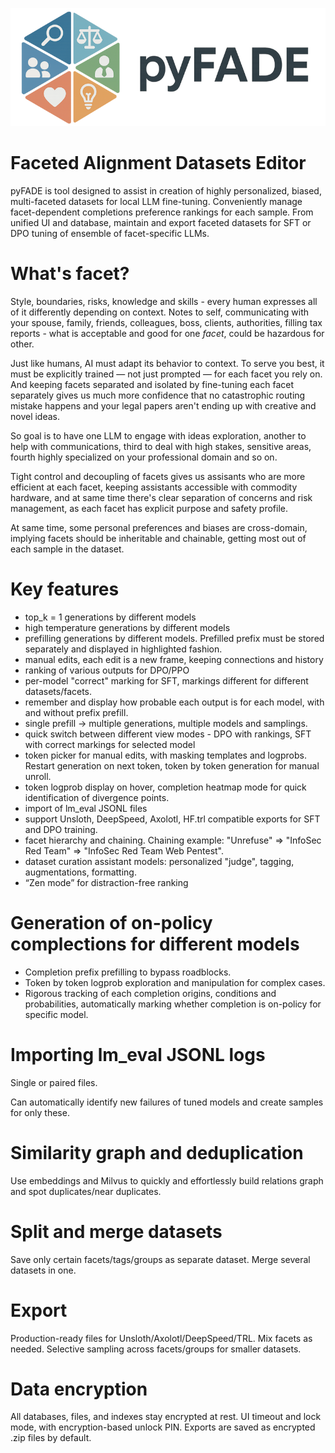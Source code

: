 ![](assets/images/pyFADE-logo-300_800_text.png)

# Faceted Alignment Datasets Editor

pyFADE is tool designed to assist in creation of highly personalized, biased, multi-faceted datasets for local LLM fine-tuning.
Conveniently manage facet-dependent completions preference rankings for each sample.
From unified UI and database, maintain and export faceted datasets for SFT or DPO tuning of ensemble of facet-specific LLMs.

# What's facet?

Style, boundaries, risks, knowledge and skills - every human expresses all of it differently depending on context.
Notes to self, communicating with your spouse, family, friends, colleagues, boss, clients, authorities, filling tax reports - what is acceptable and good for one *facet*, could be hazardous for other. 

Just like humans, AI must adapt its behavior to context. To serve you best, it must be explicitly trained — not just prompted — for each facet you rely on.
And keeping facets separated and isolated by fine-tuning each facet separately gives us much more confidence that no catastrophic routing mistake happens and your legal papers aren't ending up with creative and novel ideas.

So goal is to have one LLM to engage with ideas exploration, another to help with communications, third to deal with high stakes, sensitive areas, fourth highly specialized on your professional domain and so on.

Tight control and decoupling of facets gives us assisants who are more efficient at each facet, keeping assistants accessible with commodity hardware, and at same time there's clear separation of concerns and risk management, as each facet has explicit purpose and safety profile.

At same time, some personal preferences and biases are cross-domain, implying facets should be inheritable and chainable, getting most out of each sample in the dataset.

# Key features
 - top_k = 1 generations by different models
 - high temperature generations by different models
 - prefilling generations by different models. Prefilled prefix must be stored separately and displayed in highlighted fashion.
 - manual edits, each edit is a new frame, keeping connections and history
 - ranking of various outputs for DPO/PPO
 - per-model "correct" marking for SFT, markings different for different datasets/facets.
 - remember and display how probable each output is for each model, with and without prefix prefill.
 - single prefill -> multiple generations, multiple models and samplings.
 - quick switch between different view modes - DPO with rankings, SFT with correct markings for selected model
 - token picker for manual edits, with masking templates and logprobs. Restart generation on next token, token by token generation for manual unroll.
 - token logprob display on hover, completion heatmap mode for quick identification of divergence points.
 - import of lm_eval JSONL files
 - support Unsloth, DeepSpeed, Axolotl, HF.trl compatible exports for SFT and DPO training.
 - facet hierarchy and chaining. Chaining example: "Unrefuse" => "InfoSec Red Team" => "InfoSec Red Team Web Pentest".
 - dataset curation assistant models: personalized "judge", tagging, augmentations, formatting.
 - “Zen mode” for distraction-free ranking

# Generation of on-policy complections for different models
 - Completion prefix prefilling to bypass roadblocks.
 - Token by token logprob exploration and manipulation for complex cases.
 - Rigorous tracking of each completion origins, conditions and probabilities, automatically marking whether completion is on-policy for specific model.

# Importing lm_eval JSONL logs

Single or paired files.

Can automatically identify new failures of tuned models and create samples for only these.

# Similarity graph and deduplication

Use embeddings and Milvus to quickly and effortlessly build relations graph and spot duplicates/near duplicates.

# Split and merge datasets

Save only certain facets/tags/groups as separate dataset.
Merge several datasets in one.

# Export

Production-ready files for Unsloth/Axolotl/DeepSpeed/TRL.
Mix facets as needed.
Selective sampling across facets/groups for smaller datasets.

# Data encryption

All databases, files, and indexes stay encrypted at rest. 
UI timeout and lock mode, with encryption-based unlock PIN.
Exports are saved as encrypted .zip files by default.

